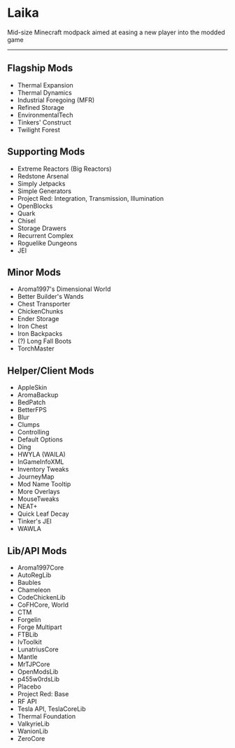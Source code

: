 # Laika
Mid-size Minecraft modpack aimed at easing a new player into the modded game

---

## Flagship Mods

* Thermal Expansion
* Thermal Dynamics
* Industrial Foregoing (MFR)
* Refined Storage
* EnvironmentalTech
* Tinkers' Construct
* Twilight Forest

## Supporting Mods
* Extreme Reactors (Big Reactors)
* Redstone Arsenal
* Simply Jetpacks
* Simple Generators
* Project Red: Integration, Transmission, Illumination
* OpenBlocks
* Quark
* Chisel
* Storage Drawers
* Recurrent Complex
* Roguelike Dungeons
* JEI

## Minor Mods

* Aroma1997's Dimensional World
* Better Builder's Wands
* Chest Transporter
* ChickenChunks
* Ender Storage
* Iron Chest
* Iron Backpacks
* (?) Long Fall Boots
* TorchMaster

## Helper/Client Mods

* AppleSkin
* AromaBackup
* BedPatch
* BetterFPS
* Blur
* Clumps
* Controlling
* Default Options
* Ding
* HWYLA (WAILA)
* InGameInfoXML
* Inventory Tweaks
* JourneyMap
* Mod Name Tooltip
* More Overlays
* MouseTweaks
* NEAT+
* Quick Leaf Decay
* Tinker's JEI
* WAWLA

## Lib/API Mods

* Aroma1997Core
* AutoRegLib
* Baubles
* Chameleon
* CodeChickenLib
* CoFHCore, World
* CTM
* Forgelin
* Forge Multipart
* FTBLib
* IvToolkit
* LunatriusCore
* Mantle
* MrTJPCore
* OpenModsLib
* p455w0rdsLib
* Placebo
* Project Red: Base
* RF API
* Tesla API, TeslaCoreLib
* Thermal Foundation
* ValkyrieLib
* WanionLib
* ZeroCore
